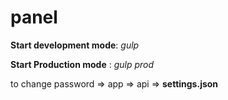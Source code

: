 # panel
**Start development mode**: _gulp_

**Start Production mode** : _gulp prod_

to change password => app => api => **settings.json**

